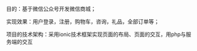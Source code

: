 目的：基于微信公众号开发微信商城；




实现效果：用户登录，注册，购物车，咨询，礼品，全部订单等；




项目的技术架构：采用ionic技术框架实现页面的布局、页面的交互，用php与服务端的交互
